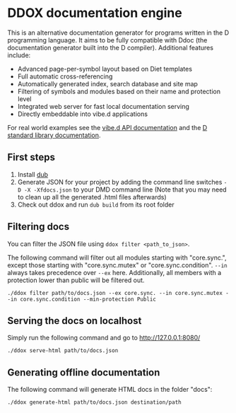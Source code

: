 DDOX documentation engine
==========================

This is an alternative documentation generator for programs written in the D programming language. It aims to be fully compatible with Ddoc (the documentation generator built into the D compiler). Additional features include:

 - Advanced page-per-symbol layout based on Diet templates
 - Full automatic cross-referencing
 - Automatically generated index, search database and site map
 - Filtering of symbols and modules based on their name and protection level
 - Integrated web server for fast local documentation serving
 - Directly embeddable into vibe.d applications

For real world examples see the [vibe.d API documentation](http://vibed.org/api/) and the [D standard library documentation](http://dlang.org/library/index.html).


First steps
-----------

1. Install [dub](https://github.com/rejectedsoftware/dub/)
2. Generate JSON for your project by adding the command line switches `-D -X -Xfdocs.json` to your DMD command line (Note that you may need to clean up all the generated .html files afterwards)
3. Check out ddox and run `dub build` from its root folder


Filtering docs
--------------

You can filter the JSON file using `ddox filter <path_to_json>`.

The following command will filter out all modules starting with "core.sync.", except those starting with "core.sync.mutex" or "core.sync.condition". `--in` always takes precedence over `--ex` here. Additionally, all members with a protection lower than public will be filtered out.

	./ddox filter path/to/docs.json --ex core.sync. --in core.sync.mutex --in core.sync.condition --min-protection Public


Serving the docs on localhost
-----------------------------

Simply run the following command and go to <http://127.0.0.1:8080/>

	./ddox serve-html path/to/docs.json

Generating offline documentation
--------------------------------

The following command will generate HTML docs in the folder "docs":

	./ddox generate-html path/to/docs.json destination/path
